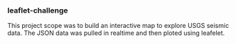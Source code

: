 ### leaflet-challenge

This project scope was to build an interactive map to explore USGS seismic data. The JSON data was pulled in realtime and then ploted using leafelet.  
